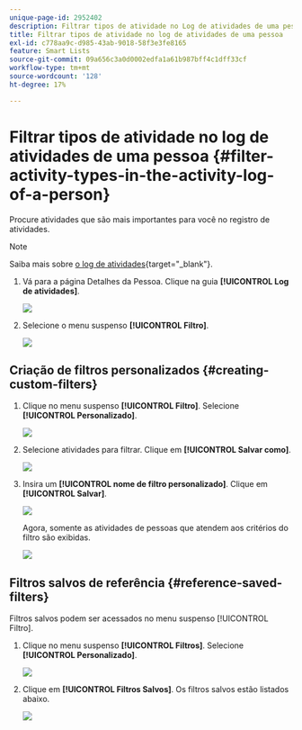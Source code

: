 ```yaml
---
unique-page-id: 2952402
description: Filtrar tipos de atividade no Log de atividades de uma pessoa - Documentação do Marketo - Documentação do produto
title: Filtrar tipos de atividade no log de atividades de uma pessoa
exl-id: c778aa9c-d985-43ab-9018-58f3e3fe8165
feature: Smart Lists
source-git-commit: 09a656c3a0d0002edfa1a61b987bff4c1dff33cf
workflow-type: tm+mt
source-wordcount: '128'
ht-degree: 17%

---
```


# Filtrar tipos de atividade no log de atividades de uma pessoa {#filter-activity-types-in-the-activity-log-of-a-person}

Procure atividades que são mais importantes para você no registro de atividades.

>[!NOTE]
>
>Saiba mais sobre [o log de atividades](/help/marketo/product-docs/core-marketo-concepts/smart-lists-and-static-lists/managing-people-in-smart-lists/locate-the-activity-log-for-a-person.md){target="_blank"}.

1. Vá para a página Detalhes da Pessoa. Clique na guia **[!UICONTROL Log de atividades]**.

   ![](assets/one.png)

1. Selecione o menu suspenso **[!UICONTROL Filtro]**.

   ![](assets/two-3.png)

## Criação de filtros personalizados {#creating-custom-filters}

1. Clique no menu suspenso **[!UICONTROL Filtro]**. Selecione **[!UICONTROL Personalizado]**.

   ![](assets/three-3.png)

1. Selecione atividades para filtrar. Clique em **[!UICONTROL Salvar como]**.

   ![](assets/image2015-4-27-22-3a55-3a43.png)

1. Insira um **[!UICONTROL nome de filtro personalizado]**. Clique em **[!UICONTROL Salvar]**.

   ![](assets/five-1.png)

   Agora, somente as atividades de pessoas que atendem aos critérios do filtro são exibidas.

   ![](assets/six-1.png)

## Filtros salvos de referência {#reference-saved-filters}

Filtros salvos podem ser acessados no menu suspenso [!UICONTROL Filtro].

1. Clique no menu suspenso **[!UICONTROL Filtros]**. Selecione **[!UICONTROL Personalizado]**.

   ![](assets/seven-1.png)

1. Clique em **[!UICONTROL Filtros Salvos]**. Os filtros salvos estão listados abaixo.

   ![](assets/eight.png)
